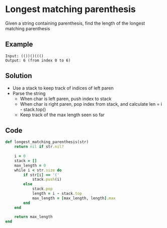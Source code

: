 # Longest matching parenthesis
Given a string containing parenthesis, find the length of the longest matching parenthesis

## Example
```
Input: (())()((()
Output: 6 (from index 0 to 6)
```

## Solution
- Use a stack to keep track of indices of left paren
- Parse the string
    - When char is left paren, push index to stack
    - When char is right paren, pop index from stack, and calculate len = i - stack.top()
    - Keep track of the max length seen so far
    
## Code
```ruby
def longest_matching_parenthesis(str)
    return nil if str.nil?
    
    i = 0
    stack = []
    max_length = 0
    while i < str.size do
        if str[i] == '('
            stack.push(i)    
        else
            stack.pop
            length = i - stack.top
            max_length = [max_length, length].max
        end
    end
    
    return max_length
end
```